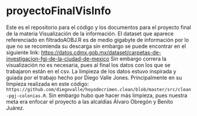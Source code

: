 # proyectoFinalVisInfo
Este es el repositorio para el código y los documentos para el proyecto final de la materia Visualización de la información. El dataset que aparece referenciado en filtradoAOBJ.R 
es de medio gigabyte de información por lo que no se recomienda su descarga sin embargo se puede encontrar en el siguiente link: https://datos.cdmx.gob.mx/dataset/carpetas-de-investigacion-fgj-de-la-ciudad-de-mexico
Sin embargo correra la visualización no es necesaria, pues al final los datos con los que se trabajaron están en el csv. La limpieza de los datos estuvo inspirada y guiada por el trabajo hecho por 
Diego Valle Jones. Principalmente en su limpieza realizada en este código: `https://github.com/diegovalle/hoyodecrimen.clean/blob/master/src/clean-pgj-colonias.R`. Sin embargo hubo que hacer
más limpieza, pues nuestra meta era enfocar el proyecto a las alcaldías Álvaro Obregón y Benito Juárez. 
